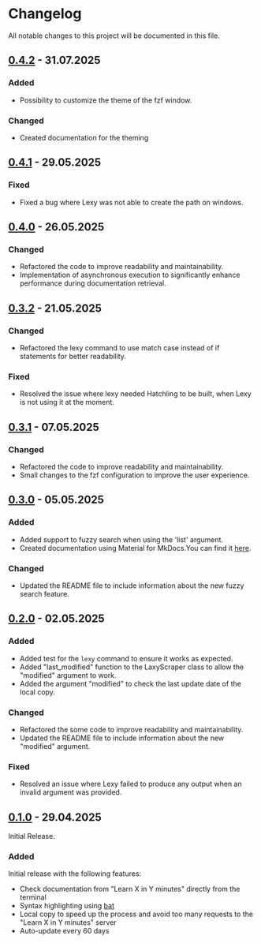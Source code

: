 # Changelog

All notable changes to this project will be documented in this file.

## [0.4.2] - 31.07.2025

### Added

- Possibility to customize the theme of the fzf window.

### Changed

- Created documentation for the theming

## [0.4.1] - 29.05.2025

### Fixed

- Fixed a bug where Lexy was not able to create the path on windows.

## [0.4.0] - 26.05.2025

### Changed

- Refactored the code to improve readability and maintainability.
- Implementation of asynchronous execution to significantly enhance performance during documentation retrieval.

## [0.3.2] - 21.05.2025

### Changed

- Refactored the lexy command to use match case instead of if statements for better readability.

### Fixed

- Resolved the issue where lexy needed Hatchling to be built, when Lexy is not using it at the moment.

## [0.3.1] - 07.05.2025

### Changed

- Refactored the code to improve readability and maintainability.
- Small changes to the fzf configuration to improve the user experience.

## [0.3.0] - 05.05.2025

### Added

- Added support to fuzzy search when using the 'list' argument.
- Created documentation using Material for MkDocs.You can find it [here](https://antoniorodr.github.io/lexy/).

### Changed

- Updated the README file to include information about the new fuzzy search feature.

## [0.2.0] - 02.05.2025

### Added

- Added test for the `lexy` command to ensure it works as expected.
- Added "last_modified" function to the LaxyScraper class to allow the "modified" argument to work.
- Added the argument "modified" to check the last update date of the local copy.

### Changed

- Refactored the some code to improve readability and maintainability.
- Updated the README file to include information about the new "modified" argument.

### Fixed

- Resolved an issue where Lexy failed to produce any output when an invalid argument was provided.

## [0.1.0] - 29.04.2025

Initial Release.

### Added

Initial release with the following features:

- Check documentation from "Learn X in Y minutes" directly from the terminal
- Syntax highlighting using [bat](https://github.com/sharkdp/bat)
- Local copy to speed up the process and avoid too many requests to the "Learn X in Y minutes" server
- Auto-update every 60 days

[0.4.2]: https://github.com/antoniorodr/lexy/releases/tag/v0.4.2
[0.4.1]: https://github.com/antoniorodr/lexy/releases/tag/v0.4.1
[0.4.0]: https://github.com/antoniorodr/lexy/releases/tag/v0.4.0
[0.3.2]: https://github.com/antoniorodr/lexy/releases/tag/v0.3.2
[0.3.1]: https://github.com/antoniorodr/lexy/releases/tag/v0.3.1
[0.3.0]: https://github.com/antoniorodr/lexy/releases/tag/v0.3.0
[0.2.0]: https://github.com/antoniorodr/lexy/releases/tag/v0.2.0
[0.1.0]: https://github.com/antoniorodr/lexy/releases/tag/v0.1.0
